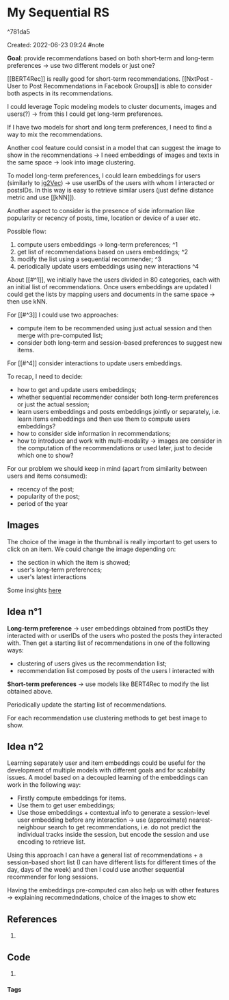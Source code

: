 # My Sequential RS

^781da5

Created: 2022-06-23 09:24
#note

**Goal**: provide recommendations based on both short-term and long-term preferences -> use two different models or just one?

[[BERT4Rec]] is really good for short-term recommendations.
[[NxtPost - User to Post Recommendations in Facebook Groups]] is able to consider both aspects in its recommendations.

I could leverage Topic modeling models to cluster documents, images and users(?) -> from this I could get long-term preferences.

If I have two models for short and long term preferences, I need to find a way to mix the recommendations.

Another cool feature could consist in a model that can suggest the image to show in the recommendations -> I need embeddings of images and texts in the same space -> look into image clustering.

To model long-term preferences, I could learn embeddings for users (similarly to [ig2Vec](https://ai.facebook.com/blog/powered-by-ai-instagrams-explore-recommender-system/?utm_source=datarootlabs&utm_medium=blog)) -> use userIDs of the users with whom I interacted or postsIDs. In this way is easy to retrieve similar users (just define distance metric and use [[kNN]]).

Another aspect to consider is the presence of side information like popularity or recency of posts, time, location or device of a user etc.

Possible flow:
1. compute users embeddings -> long-term preferences; ^1
2. get list of recommendations based on users embeddings; ^2
3. modify the list using a sequential recommender; ^3
4. periodically update users embeddings using new interactions ^4

About [[#^1]], we initially have the users divided in 80 categories, each with an initial list of recommendations. Once users embeddings are updated I could get the lists by mapping users and documents in the same space -> then use kNN. 

For [[#^3]] I could use two approaches:
- compute item to be recommended using just actual session and then merge with pre-computed list;
- consider both long-term and session-based preferences to suggest new items.

For [[#^4]] consider interactions to update users embeddings.

To recap, I need to decide:
- how to get and update users embeddings;
- whether sequential recommender consider both long-term preferences or just the actual session;
- learn users embeddings and posts embeddings jointly or separately, i.e. learn items embeddings and then use them to compute users embeddings?
- how to consider side information in recommendations;
- how to introduce and work with multi-modality -> images are consider in the computation of the recommendations or used later, just to decide which one to show?

For our problem we should keep in mind (apart from similarity between users and items consumed):
- recency of the post;
- popularity of the post;
- period of the year

## Images
The choice of the image in the thumbnail is really important to get users to click on an item. We could change the image depending on:
- the section in which the item is showed;
- user's long-term preferences;
- user's latest interactions

Some insights [here](https://becominghuman.ai/how-netflix-uses-ai-and-machine-learning-a087614630fe)
## Idea n°1
**Long-term preference** -> user embeddings obtained from postIDs they interacted with or userIDs of the users who posted the posts they interacted with. Then get a starting list of recommendations in one of the following ways:
- clustering of users gives us the recommendation list;
- recommendation list composed by posts of the users I interacted with

**Short-term preferences** -> use models like BERT4Rec to modify the list obtained above. 

Periodically update the starting list of recommendations.

For each recommendation use clustering methods to get best image to show.

## Idea n°2
Learning separately user and item embeddings could be useful for the development of multiple models with different goals and for scalability issues.
A model based on a decoupled learning of the embeddings can work in the following way:
- Firstly compute embeddings for items.
- Use them to get user embeddings;
- Use those embeddings + contextual info to generate a session-level user embedding before any interaction -> use (approximate) nearest-neighbour search to get recommendations, i.e. do not predict the individual tracks inside the session, but encode the session and use encoding to retrieve list.

Using this approach I can have a general list of recommendations + a session-based short list (I can have different lists for different times of the day, days of the week) and then I could use another sequential recommender for long sessions.

Having the embeddings pre-computed can also help us with other features -> explaining recommedndations, choice of the images to show etc

## References
1. 

## Code
1. 

#### Tags